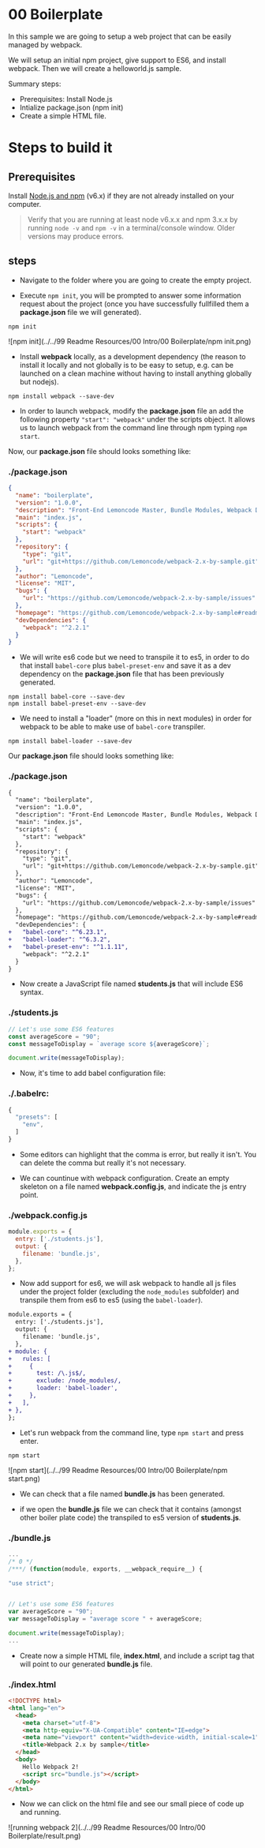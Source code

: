 # 00 Boilerplate

In this sample we are going to setup a web project that can be easily managed
by webpack.

We will setup an initial npm project, give support to ES6, and install webpack.
Then we will create a helloworld.js sample.

Summary steps:
 - Prerequisites: Install Node.js
 - Intialize package.json (npm init)
 - Create a simple HTML file.


# Steps to build it

## Prerequisites

Install [Node.js and npm](https://nodejs.org/en/) (v6.x) if they are not already installed on your computer.

> Verify that you are running at least node v6.x.x and npm 3.x.x by running `node -v` and `npm -v` in a terminal/console window. Older versions may produce errors.

## steps

- Navigate to the folder where you are going to create the empty project.

- Execute `npm init`, you will be prompted to answer some information request
about the project (once you have successfully fullfilled them a **package.json**
file we will generated).

```
npm init
```

![npm init](../../99 Readme Resources/00 Intro/00 Boilerplate/npm init.png)

- Install **webpack** locally, as a development dependency (the reason to install it locally and not globally is to be easy to setup, e.g. can be launched on a clean machine without having to install anything globally but nodejs).

```
npm install webpack --save-dev
```

- In order to launch webpack, modify the **package.json** file an add the following property `"start": "webpack"` under the scripts object. It allows us to launch webpack from the command line through npm typing `npm start`.

 Now, our **package.json** file should looks something like:

### ./package.json
```json
{
  "name": "boilerplate",
  "version": "1.0.0",
  "description": "Front-End Lemoncode Master, Bundle Modules, Webpack Demo 00 Boilerplate",
  "main": "index.js",
  "scripts": {
    "start": "webpack"
  },
  "repository": {
    "type": "git",
    "url": "git+https://github.com/Lemoncode/webpack-2.x-by-sample.git"
  },
  "author": "Lemoncode",
  "license": "MIT",
  "bugs": {
    "url": "https://github.com/Lemoncode/webpack-2.x-by-sample/issues"
  },
  "homepage": "https://github.com/Lemoncode/webpack-2.x-by-sample#readme",
  "devDependencies": {
    "webpack": "^2.2.1"
  }
}

```

- We will write es6 code but we need to transpile it to es5, in order to do
that install `babel-core` plus `babel-preset-env` and save it as a dev dependency on the **package.json** file that has been previously generated.

```
npm install babel-core --save-dev
npm install babel-preset-env --save-dev
```

- We need to install a "loader" (more on this in next modules) in order for
webpack to be able to make use of `babel-core` transpiler.

```
npm install babel-loader --save-dev
```

Our **package.json** file should looks something like:

### ./package.json
```diff
{
  "name": "boilerplate",
  "version": "1.0.0",
  "description": "Front-End Lemoncode Master, Bundle Modules, Webpack Demo 00 Boilerplate",
  "main": "index.js",
  "scripts": {
    "start": "webpack"
  },
  "repository": {
    "type": "git",
    "url": "git+https://github.com/Lemoncode/webpack-2.x-by-sample.git"
  },
  "author": "Lemoncode",
  "license": "MIT",
  "bugs": {
    "url": "https://github.com/Lemoncode/webpack-2.x-by-sample/issues"
  },
  "homepage": "https://github.com/Lemoncode/webpack-2.x-by-sample#readme",
  "devDependencies": {
+   "babel-core": "^6.23.1",
+   "babel-loader": "^6.3.2",
+   "babel-preset-env": "^1.1.11",
    "webpack": "^2.2.1"
  }
}

```

- Now create a JavaScript file named **students.js** that will include ES6 syntax.

### ./students.js
```javascript
// Let's use some ES6 features
const averageScore = "90";
const messageToDisplay = `average score ${averageScore}`;

document.write(messageToDisplay);
```

- Now, it's time to add babel configuration file:

### ./.babelrc:
```javascript
{
  "presets": [
    "env",
  ]
}
```
- Some editors can highlight that the comma is error, but really it isn't. You can delete the comma but really it's not necessary.

- We can countinue with webpack configuration. Create an empty skeleton on a file named **webpack.config.js**, and indicate the js entry point.

### ./webpack.config.js
```javascript
module.exports = {
  entry: ['./students.js'],
  output: {
    filename: 'bundle.js',
  },
};

```

- Now add support for es6, we will ask webpack to handle all js files under the project folder (excluding the `node_modules` subfolder) and transpile them from es6 to es5 (using the `babel-loader`).

```diff
module.exports = {
  entry: ['./students.js'],
  output: {
    filename: 'bundle.js',
  },
+ module: {
+   rules: [
+     {
+       test: /\.js$/,
+       exclude: /node_modules/,
+       loader: 'babel-loader',
+     },
+   ],
+ },
};
```

- Let's run webpack from the command line, type `npm start` and press enter.

```
npm start
```

![npm start](../../99 Readme Resources/00 Intro/00 Boilerplate/npm start.png)

- We can check that a file named **bundle.js** has been generated.

- if we open the **bundle.js** file we can check that it contains (amongst other boiler plate code) the transpiled to es5 version of **students.js**.

### ./bundle.js
```javascript
...
/* 0 */
/***/ (function(module, exports, __webpack_require__) {

"use strict";


// Let's use some ES6 features
var averageScore = "90";
var messageToDisplay = "average score " + averageScore;

document.write(messageToDisplay);
...
```

- Create now a simple HTML file, **index.html**, and include a script tag that will point to our generated **bundle.js** file.

### ./index.html
```html
<!DOCTYPE html>
<html lang="en">
  <head>
    <meta charset="utf-8">
    <meta http-equiv="X-UA-Compatible" content="IE=edge">
    <meta name="viewport" content="width=device-width, initial-scale=1">
    <title>Webpack 2.x by sample</title>
  </head>
  <body>
    Hello Webpack 2!
    <script src="bundle.js"></script>
  </body>
</html>

```
- Now we can click on the html file and see our small piece of code up and running.

![running webpack 2](../../99 Readme Resources/00 Intro/00 Boilerplate/result.png)
